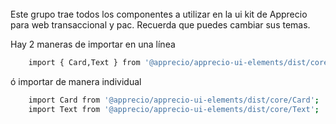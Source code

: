 <br>
Este grupo trae todos los componentes a utilizar en la ui kit de Apprecio para web transaccional y pac. Recuerda
que puedes cambiar sus temas.

Hay 2 maneras de importar en una línea

```bash
    import { Card,Text } from '@apprecio/apprecio-ui-elements/dist/core';
```

ó importar de manera individual

```bash
    import Card from '@apprecio/apprecio-ui-elements/dist/core/Card';
    import Text from '@apprecio/apprecio-ui-elements/dist/core/Text';
```
